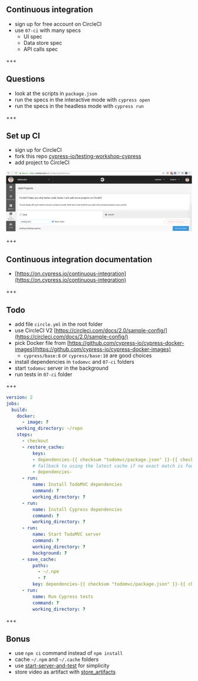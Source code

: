 ## Continuous integration

- sign up for free account on CircleCI
- use `07-ci` with many specs
  - UI spec
  - Data store spec
  - API calls spec

+++

## Questions

- look at the scripts in `package.json`
- run the specs in the interactive mode with `cypress open`
- run the specs in the headless mode with `cypress run`

+++

## Set up CI

- sign up for CircleCI
- fork this repo [cypress-io/testing-workshop-cypress](https://github.com/cypress-io/testing-workshop-cypress)
- add project to CircleCI

![Add project](img/add-project.png)

+++

## Continuous integration documentation

- [https://on.cypress.io/continuous-integration](https://on.cypress.io/continuous-integration)

+++

## Todo

- add file `circle.yml` in the root folder
- use CircleCI V2 [https://circleci.com/docs/2.0/sample-config/](https://circleci.com/docs/2.0/sample-config/)
- pick Docker file from [https://github.com/cypress-io/cypress-docker-images](https://github.com/cypress-io/cypress-docker-images)
  - `cypress/base:8` or `cypress/base:10` are good choices
- install dependencies in `todomvc` and `07-ci` folders
- start `todomvc` server in the background
- run tests in `07-ci` folder

+++

```yaml
version: 2
jobs:
  build:
    docker:
      - image: ?
    working_directory: ~/repo
    steps:
      - checkout
      - restore_cache:
          keys:
          - dependencies-{{ checksum "todomvc/package.json" }}-{{ checksum "07-ci/package.json" }}
          # fallback to using the latest cache if no exact match is found
          - dependencies-
      - run:
          name: Install TodoMVC dependencies
          command: ?
          working_directory: ?
      - run:
          name: Install Cypress dependencies
          command: ?
          working_directory: ?
      - run:
          name: Start TodoMVC server
          command: ?
          working_directory: ?
          background: ?
      - save_cache:
          paths:
            - ~/.npm
            - ?
          key: dependencies-{{ checksum "todomvc/package.json" }}-{{ checksum "07-ci/package.json" }}
      - run:
          name: Run Cypress tests
          command: ?
          working_directory: ?
```

+++

## Bonus

- use `npm ci` command instead of `npm install`
- cache `~/.npm` and `~/.cache` folders
- use [start-server-and-test](https://github.com/bahmutov/start-server-and-test) for simplicity
- store video as artifact with [store_artifacts](https://circleci.com/docs/2.0/configuration-reference/#store_artifacts)
